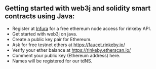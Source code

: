 

## Getting started with web3j and solidity smart contracts using Java:

- Register at [Infura](https://infura.io/) for a free ethereum node access for rinkeby API.
- Get started with web3j on java.
- Create a public key pair for Ethereum.
- Ask for free testnet ethers at https://faucet.rinkeby.io/
- Verify your ether balance at https://rinkeby.etherscan.io/
- Comment your public key (Ethereum address) here.
- Names will be registered for our tdNS.


